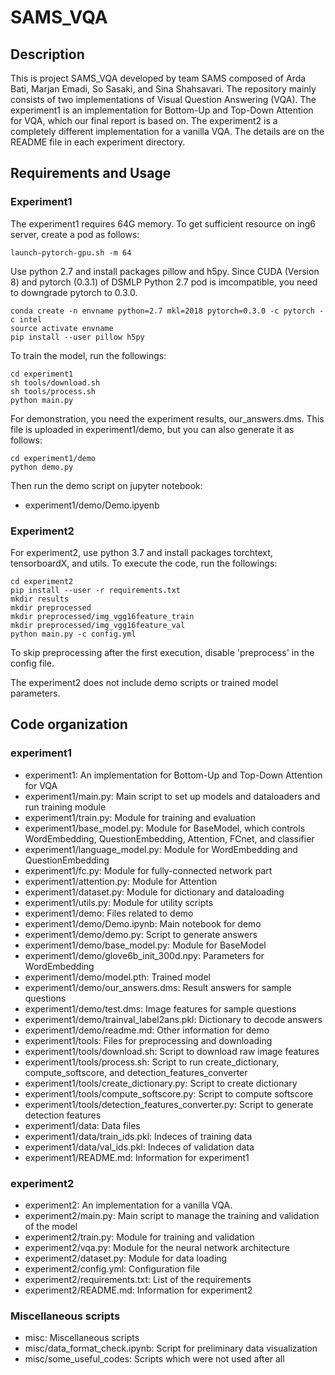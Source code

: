 # SAMS_VQA

## Description 

This is project SAMS_VQA developed by team SAMS composed of Arda Bati, Marjan Emadi, So Sasaki, and Sina Shahsavari. The repository mainly consists of two implementations of Visual Question Answering (VQA). The experiment1 is an implementation for Bottom-Up and Top-Down Attention for VQA, which our final report is based on. The experiment2 is a completely different implementation for a vanilla VQA. The details are on the README file in each experiment directory.  

## Requirements and Usage

### Experiment1

The experiment1 requires 64G memory. To get sufficient resource on ing6 server, create a pod as follows:
```
launch-pytorch-gpu.sh -m 64
```

Use python 2.7 and install packages pillow and h5py. Since CUDA (Version 8) and pytorch (0.3.1) of DSMLP Python 2.7 pod is imcompatible, you need to downgrade pytorch to 0.3.0. 
```
conda create -n envname python=2.7 mkl=2018 pytorch=0.3.0 -c pytorch -c intel
source activate envname
pip install --user pillow h5py
```

To train the model, run the followings:
```
cd experiment1
sh tools/download.sh
sh tools/process.sh
python main.py
```

For demonstration, you need the experiment results, our_answers.dms. This file is uploaded in experiment1/demo, but you can also generate it as follows:
```
cd experiment1/demo
python demo.py
```

Then run the demo script on jupyter notebook:

- experiment1/demo/Demo.ipyenb

### Experiment2

For experiment2, use python 3.7 and install packages torchtext, tensorboardX, and utils. To execute the code, run the followings:

```
cd experiment2
pip install --user -r requirements.txt
mkdir results
mkdir preprocessed
mkdir preprocessed/img_vgg16feature_train
mkdir preprocessed/img_vgg16feature_val
python main.py -c config.yml
```

To skip preprocessing after the first execution, disable 'preprocess' in the config file.

The experiment2 does not include demo scripts or trained model parameters.


## Code organization 

### experiment1

 - experiment1: An implementation for Bottom-Up and Top-Down Attention for VQA
 - experiment1/main.py: Main script to set up models and dataloaders and run training module
 - experiment1/train.py: Module for training and evaluation
 - experiment1/base_model.py: Module for BaseModel, which controls WordEmbedding, QuestionEmbedding, Attention, FCnet, and classifier
 - experiment1/language_model.py: Module for WordEmbedding and QuestionEmbedding
 - experiment1/fc.py: Module for fully-connected network part
 - experiment1/attention.py: Module for Attention
 - experiment1/dataset.py: Module for dictionary and dataloading
 - experiment1/utils.py: Module for utility scripts
 - experiment1/demo: Files related to demo
 - experiment1/demo/Demo.ipynb: Main notebook for demo 
 - experiment1/demo/demo.py: Script to generate answers
 - experiment1/demo/base_model.py: Module for BaseModel
 - experiment1/demo/glove6b_init_300d.npy: Parameters for WordEmbedding
 - experiment1/demo/model.pth: Trained model
 - experiment1/demo/our_answers.dms: Result answers for sample questions
 - experiment1/demo/test.dms: Image features for sample questions
 - experiment1/demo/trainval_label2ans.pkl: Dictionary to decode answers
 - experiment1/demo/readme.md: Other information for demo
 - experiment1/tools: Files for preprocessing and downloading
 - experiment1/tools/download.sh: Script to download raw image features
 - experiment1/tools/process.sh: Script to run create_dictionary, compute_softscore, and detection_features_converter
 - experiment1/tools/create_dictionary.py: Script to create dictionary
 - experiment1/tools/compute_softscore.py: Script to compute softscore
 - experiment1/tools/detection_features_converter.py: Script to generate detection features
 - experiment1/data: Data files
 - experiment1/data/train_ids.pkl: Indeces of training data
 - experiment1/data/val_ids.pkl: Indeces of validation data
 - experiment1/README.md: Information for experiment1

### experiment2

 - experiment2: An implementation for a vanilla VQA.
 - experiment2/main.py: Main script to manage the training and validation of the model
 - experiment2/train.py: Module for training and validation
 - experiment2/vqa.py:  Module for the neural network architecture
 - experiment2/dataset.py: Module for data loading
 - experiment2/config.yml: Configuration file
 - experiment2/requirements.txt: List of the requirements
 - experiment2/README.md: Information for experiment2

### Miscellaneous scripts

 - misc: Miscellaneous scripts
 - misc/data_format_check.ipynb: Script for preliminary data visualization 
 - misc/some_useful_codes: Scripts which were not used after all

